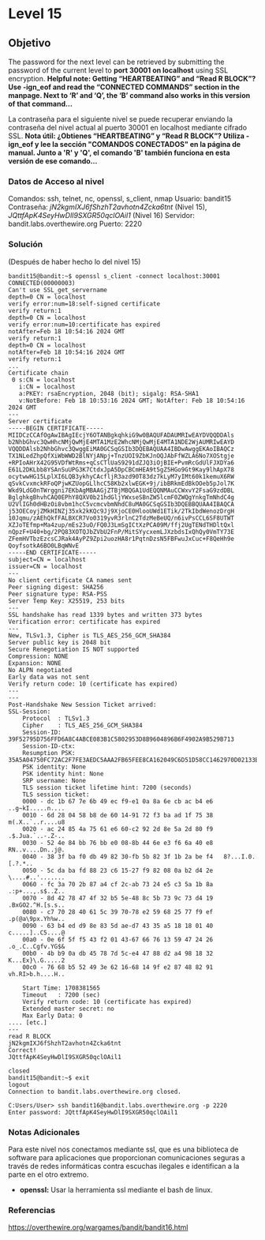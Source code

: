 # Level 15
## Objetivo
The password for the next level can be retrieved by submitting the password of the current level to **port 30001 on localhost** using SSL encryption.
**Helpful note: Getting “HEARTBEATING” and “Read R BLOCK”? Use -ign_eof and read the “CONNECTED COMMANDS” section in the manpage. Next to ‘R’ and ‘Q’, the ‘B’ command also works in this version of that command…**

La contraseña para el siguiente nivel se puede recuperar enviando la contraseña del nivel actual al puerto 30001 en localhost mediante cifrado SSL.
**Nota útil: ¿Obtienes “HEARTBEATING” y “Read R BLOCK”? Utiliza -ign_eof y lee la sección "COMANDOS CONECTADOS" en la página de manual. Junto a 'R' y 'Q', el comando 'B' también funciona en esta versión de ese comando...**
### Datos de Acceso al nivel
Comandos: ssh, telnet, nc, openssl, s_client, nmap
Usuario: bandit15
Contraseña: *jN2kgmIXJ6fShzhT2avhotn4Zcka6tnt* (Nivel 15), *JQttfApK4SeyHwDlI9SXGR50qclOAil1* (Nivel 16)
Servidor: bandit.labs.overthewire.org
Puerto: 2220
### Solución
(Después de haber hecho lo del nivel 15)
```
bandit15@bandit:~$ openssl s_client -connect localhost:30001
CONNECTED(00000003)
Can't use SSL_get_servername
depth=0 CN = localhost
verify error:num=18:self-signed certificate
verify return:1
depth=0 CN = localhost
verify error:num=10:certificate has expired
notAfter=Feb 18 10:54:16 2024 GMT
verify return:1
depth=0 CN = localhost
notAfter=Feb 18 10:54:16 2024 GMT
verify return:1
...
Certificate chain
 0 s:CN = localhost
   i:CN = localhost
   a:PKEY: rsaEncryption, 2048 (bit); sigalg: RSA-SHA1
   v:NotBefore: Feb 18 10:53:16 2024 GMT; NotAfter: Feb 18 10:54:16 2024 GMT
---
Server certificate
-----BEGIN CERTIFICATE-----
MIIDCzCCAfOgAwIBAgIEcjY6OTANBgkqhkiG9w0BAQUFADAUMRIwEAYDVQQDDAls
b2NhbGhvc3QwHhcNMjQwMjE4MTA1MzE2WhcNMjQwMjE4MTA1NDE2WjAUMRIwEAYD
VQQDDAlsb2NhbGhvc3QwggEiMA0GCSqGSIb3DQEBAQUAA4IBDwAwggEKAoIBAQCz
TX1NLedZhpQfXiWbWWD2BlNYjANpj+TnzUOI9ZbKJnOQJAbFfWZLA6No7XOStgje
+RPIoAHrX42G95VDfWtRms+qCsCTlUaS9291dZJQ3iOjBIE+PvmRcGdUlFJXDYa6
E61L2DKLbb8YSAnSuUPG3K7CtdxJpA5DpCBCmHEA9t5gZ5HGo9Gt9Kay9lhApX78
ocytwwHG15LplXI6LQB3ykhyCAcfljR3azd90T83dz7kLyM7yIMt60k1kemuX6RW
qSvkCvxmckRFoQPjwKZUopGLlhcC58Kb2xlwEGK+9j/ibBRkmEdBkOOeb5pJol7K
Wkd9LdG0nTWrggni7EKbAgMBAAGjZTBjMBQGA1UdEQQNMAuCCWxvY2FsaG9zdDBL
BglghkgBhvhCAQ0EPhY8QXV0b21hdGljYWxseSBnZW5lcmF0ZWQgYnkgTmNhdC4g
U2VlIGh0dHBzOi8vbm1hcC5vcmcvbmNhdC8uMA0GCSqGSIb3DQEBBQUAA4IBAQCA
j53OECoyjZMkHINZj35xk2kKQc9Jj9XjoCE0HlooUWd1ETik/2TkIbdWenozDrgH
10Jqmu/zAEhQkfFALBXCR7Vo0319yvR3rlnC2TdzMeBeUQ/n6ivPsCCL6SF8UTWT
XZJoTEfmp+Ma4zup/mEs23uO/FQ0J3LmSgICtXzPCA09M/ffj2UgTENdTHDltQxl
nQpzF+U40+bg/2PQ83XOTQJbZVbU2FnP/MitSYycxemLJXzbdsIxQhQy0VmTY73E
ZFemHVTbzEzcsCJRak4AyPZ9Zpi2uozHA8r1PqtnDzsN5FBFwuJxCuc+F8QeHh9e
QoyfsotkA6BO0LBqWNvE
-----END CERTIFICATE-----
subject=CN = localhost
issuer=CN = localhost
---
No client certificate CA names sent
Peer signing digest: SHA256
Peer signature type: RSA-PSS
Server Temp Key: X25519, 253 bits
---
SSL handshake has read 1339 bytes and written 373 bytes
Verification error: certificate has expired
---
New, TLSv1.3, Cipher is TLS_AES_256_GCM_SHA384
Server public key is 2048 bit
Secure Renegotiation IS NOT supported
Compression: NONE
Expansion: NONE
No ALPN negotiated
Early data was not sent
Verify return code: 10 (certificate has expired)
---
---
Post-Handshake New Session Ticket arrived:
SSL-Session:
    Protocol  : TLSv1.3
    Cipher    : TLS_AES_256_GCM_SHA384
    Session-ID: 39F52795D756FFD6A8C4ABCE083B1C5802953D8B9604896B6F4902A9B529B713
    Session-ID-ctx:
    Resumption PSK: 35A5A04750FC72AC2F7FE3AEDC5AAA2FB65FEE8CA162049C6D51D58CC1462970D02133BDF6955BE7CDF94D6F5D5A4897
    PSK identity: None
    PSK identity hint: None
    SRP username: None
    TLS session ticket lifetime hint: 7200 (seconds)
    TLS session ticket:
    0000 - dc 1b 67 7e 6b 49 ec f9-e1 0a 8a 6e cb ac b4 e6   ..g~kI.....n....
    0010 - 6d 28 04 58 b8 de 60 14-91 72 f3 ba ad 1f 75 38   m(.X..`..r....u8
    0020 - ac 24 85 4a 75 61 e6 60-c2 92 2d 8e 5a 2d 80 f9   .$.Jua.`..-.Z-..
    0030 - 52 4e 84 bb 76 bb e0 08-8b 44 6e e3 f6 6a 40 e8   RN..v....Dn..j@.
    0040 - 38 3f ba f0 db 49 82 30-fb 5b 82 3f 1b 2a be f4   8?...I.0.[.?.*..
    0050 - 5c da ba fd 88 23 c6 15-27 f9 82 08 0a b2 d4 2e   \....#..'.......
    0060 - fc 3a 70 2b 87 a4 cf 2c-ab 73 24 e5 c3 5a 1b 8a   .:p+...,.s$..Z..
    0070 - 8d 42 78 47 4f 32 b5 5e-48 8c 5b 73 9c 73 d4 19   .BxGO2.^H.[s.s..
    0080 - c7 70 28 40 61 5c 39 70-78 e2 59 68 25 77 f9 ef   .p(@a\9px.Yh%w..
    0090 - 63 b4 ed d9 8e 83 5d ae-d7 43 35 a5 18 18 01 40   c.....]..C5....@
    00a0 - 0e 6f 5f f5 43 f2 01 43-67 66 76 13 59 47 24 26   .o_.C..Cgfv.YG$&
    00b0 - 4b b9 0a db 45 78 7d 5c-e4 47 88 d2 a4 98 18 32   K...Ex}\.G.....2
    00c0 - 76 68 b5 52 49 3e 62 16-68 14 9f e2 87 48 82 91   vh.RI>b.h....H..

    Start Time: 1708381565
    Timeout   : 7200 (sec)
    Verify return code: 10 (certificate has expired)
    Extended master secret: no
    Max Early Data: 0
.... [etc.]
---
read R BLOCK
jN2kgmIXJ6fShzhT2avhotn4Zcka6tnt
Correct!
JQttfApK4SeyHwDlI9SXGR50qclOAil1

closed
bandit15@bandit:~$ exit
logout
Connection to bandit.labs.overthewire.org closed.

C:Users/User> ssh bandit16@bandit.labs.overthewire.org -p 2220
Enter password: JQttfApK4SeyHwDlI9SXGR50qclOAil1
```
### Notas Adicionales
Para este nivel nos conectamos mediante ssl, que es una biblioteca de software para aplicaciones que proporcionan comunicaciones seguras a través de redes informáticas contra escuchas ilegales e identifican a la parte en el otro extremo.
- **openssl:** Usar la herramienta ssl mediante el bash de linux.
### Referencias
https://overthewire.org/wargames/bandit/bandit16.html